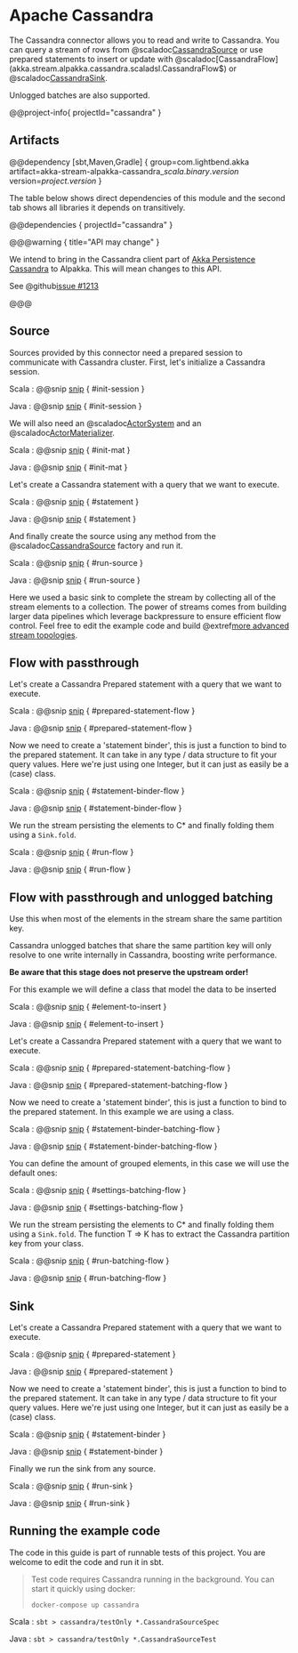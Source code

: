 # Apache Cassandra

The Cassandra connector allows you to read and write to Cassandra. You can query a stream of rows from @scaladoc[CassandraSource](akka.stream.alpakka.cassandra.scaladsl.CassandraSource$) or use prepared statements to insert or update with @scaladoc[CassandraFlow](akka.stream.alpakka.cassandra.scaladsl.CassandraFlow$) or @scaladoc[CassandraSink](akka.stream.alpakka.cassandra.scaladsl.CassandraSink$).

Unlogged batches are also supported. 

@@project-info{ projectId="cassandra" }

## Artifacts

@@dependency [sbt,Maven,Gradle] {
  group=com.lightbend.akka
  artifact=akka-stream-alpakka-cassandra_$scala.binary.version$
  version=$project.version$
}

The table below shows direct dependencies of this module and the second tab shows all libraries it depends on transitively.

@@dependencies { projectId="cassandra" }


@@@warning { title="API may change" }

We intend to bring in the Cassandra client part of [Akka Persistence Cassandra](https://github.com/akka/akka-persistence-cassandra/) to Alpakka. This will mean changes to this API.

See @github[issue #1213](#1213)

@@@

## Source

Sources provided by this connector need a prepared session to communicate with Cassandra cluster. First, let's initialize a Cassandra session.

Scala
: @@snip [snip](/cassandra/src/test/scala/docs/scaladsl/CassandraSourceSpec.scala) { #init-session }

Java
: @@snip [snip](/cassandra/src/test/java/docs/javadsl/CassandraSourceTest.java) { #init-session }

We will also need an @scaladoc[ActorSystem](akka.actor.ActorSystem) and an @scaladoc[ActorMaterializer](akka.stream.ActorMaterializer).

Scala
: @@snip [snip](/cassandra/src/test/scala/docs/scaladsl/CassandraSourceSpec.scala) { #init-mat }

Java
: @@snip [snip](/cassandra/src/test/java/docs/javadsl/CassandraSourceTest.java) { #init-mat }

Let's create a Cassandra statement with a query that we want to execute.

Scala
: @@snip [snip](/cassandra/src/test/scala/docs/scaladsl/CassandraSourceSpec.scala) { #statement }

Java
: @@snip [snip](/cassandra/src/test/java/docs/javadsl/CassandraSourceTest.java) { #statement }

And finally create the source using any method from the @scaladoc[CassandraSource](akka.stream.alpakka.cassandra.CassandraSource$) factory and run it.

Scala
: @@snip [snip](/cassandra/src/test/scala/docs/scaladsl/CassandraSourceSpec.scala) { #run-source }

Java
: @@snip [snip](/cassandra/src/test/java/docs/javadsl/CassandraSourceTest.java) { #run-source }

Here we used a basic sink to complete the stream by collecting all of the stream elements to a collection. The power of streams comes from building larger data pipelines which leverage backpressure to ensure efficient flow control. Feel free to edit the example code and build @extref[more advanced stream topologies](akka-docs:scala/stream/stream-introduction).

## Flow with passthrough

Let's create a Cassandra Prepared statement with a query that we want to execute.

Scala
: @@snip [snip](/cassandra/src/test/scala/docs/scaladsl/CassandraSourceSpec.scala) { #prepared-statement-flow }

Java
: @@snip [snip](/cassandra/src/test/java/docs/javadsl/CassandraSourceTest.java) { #prepared-statement-flow }

Now we need to create a 'statement binder', this is just a function to bind to the prepared statement. It can take in any type / data structure to fit your query values. Here we're just using one Integer, but it can just as easily be a (case) class.

Scala
: @@snip [snip](/cassandra/src/test/scala/docs/scaladsl/CassandraSourceSpec.scala) { #statement-binder-flow }

Java
: @@snip [snip](/cassandra/src/test/java/docs/javadsl/CassandraSourceTest.java) { #statement-binder-flow }

We run the stream persisting the elements to C* and finally folding them using a ```Sink.fold```.

Scala
: @@snip [snip](/cassandra/src/test/scala/docs/scaladsl/CassandraSourceSpec.scala) { #run-flow }

Java
: @@snip [snip](/cassandra/src/test/java/docs/javadsl/CassandraSourceTest.java) { #run-flow }

## Flow with passthrough and unlogged batching

Use this when most of the elements in the stream share the same partition key. 

Cassandra unlogged batches that share the same partition key will only
resolve to one write internally in Cassandra, boosting write performance.

**Be aware that this stage does not preserve the upstream order!**

For this example we will define a class that model the data to be inserted

Scala
: @@snip [snip](/cassandra/src/test/scala/docs/scaladsl/CassandraSourceSpec.scala) { #element-to-insert }

Java
: @@snip [snip](/cassandra/src/test/java/docs/javadsl/CassandraSourceTest.java) { #element-to-insert }


Let's create a Cassandra Prepared statement with a query that we want to execute.

Scala
: @@snip [snip](/cassandra/src/test/scala/docs/scaladsl/CassandraSourceSpec.scala) { #prepared-statement-batching-flow }

Java
: @@snip [snip](/cassandra/src/test/java/docs/javadsl/CassandraSourceTest.java) { #prepared-statement-batching-flow }

Now we need to create a 'statement binder', this is just a function to bind to the prepared statement. In this example we are using a class.

Scala
: @@snip [snip](/cassandra/src/test/scala/docs/scaladsl/CassandraSourceSpec.scala) { #statement-binder-batching-flow }

Java
: @@snip [snip](/cassandra/src/test/java/docs/javadsl/CassandraSourceTest.java) { #statement-binder-batching-flow }

You can define the amount of grouped elements, in this case we will use the default ones:

Scala
: @@snip [snip](/cassandra/src/test/scala/docs/scaladsl/CassandraSourceSpec.scala) { #settings-batching-flow }

Java
: @@snip [snip](/cassandra/src/test/java/docs/javadsl/CassandraSourceTest.java) { #settings-batching-flow }


We run the stream persisting the elements to C* and finally folding them using a ```Sink.fold```. The function T => K has to extract the Cassandra partition key from your class.

Scala
: @@snip [snip](/cassandra/src/test/scala/docs/scaladsl/CassandraSourceSpec.scala) { #run-batching-flow }

Java
: @@snip [snip](/cassandra/src/test/java/docs/javadsl/CassandraSourceTest.java) { #run-batching-flow }


## Sink

Let's create a Cassandra Prepared statement with a query that we want to execute.

Scala
: @@snip [snip](/cassandra/src/test/scala/docs/scaladsl/CassandraSourceSpec.scala) { #prepared-statement }

Java
: @@snip [snip](/cassandra/src/test/java/docs/javadsl/CassandraSourceTest.java) { #prepared-statement }

Now we need to create a 'statement binder', this is just a function to bind to the prepared statement. It can take in any type / data structure to fit your query values. Here we're just using one Integer, but it can just as easily be a (case) class.

Scala
: @@snip [snip](/cassandra/src/test/scala/docs/scaladsl/CassandraSourceSpec.scala) { #statement-binder }

Java
: @@snip [snip](/cassandra/src/test/java/docs/javadsl/CassandraSourceTest.java) { #statement-binder }

Finally we run the sink from any source.

Scala
: @@snip [snip](/cassandra/src/test/scala/docs/scaladsl/CassandraSourceSpec.scala) { #run-sink }

Java
: @@snip [snip](/cassandra/src/test/java/docs/javadsl/CassandraSourceTest.java) { #run-sink }


## Running the example code

The code in this guide is part of runnable tests of this project. You are welcome to edit the code and run it in sbt.

> Test code requires Cassandra running in the background. You can start it quickly using docker:
>
> `docker-compose up cassandra`

Scala
:   ```
    sbt
    > cassandra/testOnly *.CassandraSourceSpec
    ```

Java
:   ```
    sbt
    > cassandra/testOnly *.CassandraSourceTest
    ```
